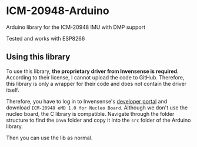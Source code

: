 # ICM-20948-Arduino
Arduino library for the ICM-20948 IMU with DMP support

Tested and works with ESP8266



## Using this library

To use this library, **the proprietary driver from Invensense is required**. According to their license, I cannot upload the code to GitHub. Therefore, this library is only a wrapper for their code and does not contain the driver itself.

Therefore, you have to log in to Invensense's [developer portal](https://invensense.tdk.com/developers/software-downloads/) and download `ICM-20948 eMD 1.0 for Nucleo Board`. Although we don't use the nucleo board, the C library is compatible. Navigate through the folder structure to find the `Invn` folder and copy it into the `src` folder of the Arduino library.

Then you can use the lib as normal.

